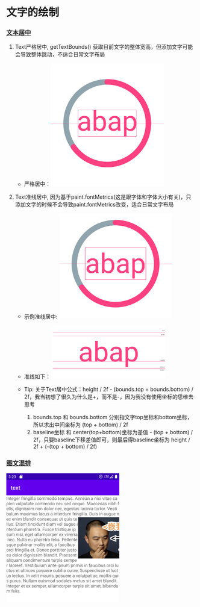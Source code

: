 # 文字的绘制


### [文本居中](./src/main/java/com/zxj/text/view/RichTextView.kt)
1. Text严格居中, getTextBounds() 获取目前文字的整体宽高，但添加文字可能会导致整体跳动，不适合日常文字布局
    * 严格居中：<img src="./resources/text_bounds.jpg" style="width: 300px;" />

2. Text准线居中, 因为基于paint.fontMetrics(这是跟字体和字体大小有关)，只添加文字的时候不会导致paint.fontMetrics改变，适合日常文字布局
    * 示例准线居中: <img src="./resources/text_font_metrics.jpg" style="width: 300px;" />
   
    * 准线如下： <img src="./resources/font_metrics.png" style="width: 300px;" />
   
    * Tip: 关于Text居中公式：height / 2f - (bounds.top + bounds.bottom) / 2f，我当初想了很久为什么是+，而不是-，因为我没有使用坐标的思维去思考
      1. bounds.top 和 bounds.bottom 分别指文字top坐标和bottom坐标，所以求出中间坐标为 (top + bottom) / 2f
      2. baseline坐标 和 center(top+bottom)坐标为差值 - (top + bottom) / 2f，只要baseline下移差值即可，则最后得baseline坐标为  height / 2f + (-(top + bottom) / 2f)

### [图文混排](./src/main/java/com/zxj/text/view/RichTextView.kt)
<img src="./resources/text_mixed.jpg" style="width: 300px;" />
